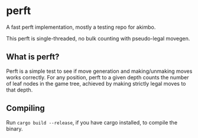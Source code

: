 # perft

A fast perft implementation, mostly a testing repo for akimbo.

This perft is single-threaded, no bulk counting with pseudo-legal movegen.

## What is perft?
Perft is a simple test to see if move generation and making/unmaking moves works correctly.
For any position, perft to a given depth counts the number of leaf nodes in the game tree, achieved by making strictly legal moves to that depth.

## Compiling
Run ```cargo build --release```, if you have cargo installed, to compile the binary.
